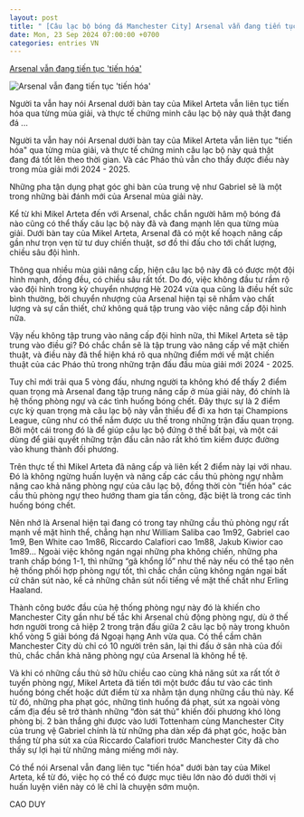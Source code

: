 ```yaml
---
layout: post
title: " [Câu lạc bộ bóng đá Manchester City] Arsenal vẫn đang tiến tục 'tiến hóa'"
date: Mon, 23 Sep 2024 07:00:00 +0700
categories: entries VN
---
```

[Arsenal vẫn đang tiến tục 'tiến hóa'](https://baokhanhhoa.vn/the-thao/the-thao-quoc-te/202409/arsenal-van-dang-tien-tuc-tien-hoa-3374c1c/)

![Arsenal vẫn đang tiến tục 'tiến hóa'](https://baokhanhhoa.vn/file/e7837c02857c8ca30185a8c39b582c03/092024/arsenal-van-dang-tien-tuc-tien-hoa-2_20240923175333.jpg)

Người ta vẫn hay nói Arsenal dưới bàn tay của Mikel Arteta vẫn liên tục tiến hóa qua từng mùa giải, và thực tế chứng minh câu lạc bộ này quả thật đang đá ...

Người ta vẫn hay nói Arsenal dưới bàn tay của Mikel Arteta vẫn liên tục "tiến hóa" qua từng mùa giải, và thực tế chứng minh câu lạc bộ này quả thật đang đá tốt lên theo thời gian. Và các Pháo thủ vẫn cho thấy được điều này trong mùa giải mới 2024 - 2025.

Những pha tận dụng phạt góc ghi bàn của trung vệ như Gabriel sẽ là một trong những bài đánh mới của Arsenal mùa giải này.

Kể từ khi Mikel Arteta đến với Arsenal, chắc chắn người hâm mộ bóng đá nào cũng có thể thấy câu lạc bộ này đã và đang mạnh lên qua từng mùa giải. Dưới bàn tay của Mikel Arteta, Arsenal đã có một kế hoạch nâng cấp gần như trọn vẹn từ tư duy chiến thuật, sơ đồ thi đấu cho tới chất lượng, chiều sâu đội hình.

Thông qua nhiều mùa giải nâng cấp, hiện câu lạc bộ này đã có được một đội hình mạnh, đồng đều, có chiều sâu rất tốt. Do đó, việc không đầu tư rầm rộ vào đội hình trong kỳ chuyển nhượng Hè 2024 vừa qua cũng là điều hết sức bình thường, bởi chuyển nhượng của Arsenal hiện tại sẽ nhắm vào chất lượng và sự cần thiết, chứ không quá tập trung vào việc nâng cấp đội hình nữa.

Vậy nếu không tập trung vào nâng cấp đội hình nữa, thì Mikel Arteta sẽ tập trung vào điều gì? Đó chắc chắn sẽ là tập trung vào nâng cấp về mặt chiến thuật, và điều này đã thể hiện khá rõ qua những điểm mới về mặt chiến thuật của các Pháo thủ trong những trận đấu đầu mùa giải mới 2024 - 2025.

Tuy chỉ mới trải qua 5 vòng đấu, nhưng người ta không khó để thấy 2 điểm quan trọng mà Arsenal đang tập trung nâng cấp ở mùa giải này, đó chính là hệ thống phòng ngự và các tình huống bóng chết. Đây thực sự là 2 điểm cực kỳ quan trọng mà câu lạc bộ này vẫn thiếu để đi xa hơn tại Champions League, cũng như có thể nắm được ưu thế trong những trận đấu quan trọng. Bởi một cái trong đó là để giúp câu lạc bộ đứng ở thế bất bại, và một cái dùng để giải quyết những trận đấu cân não rất khó tìm kiếm được đường vào khung thành đối phương.

Trên thực tế thì Mikel Arteta đã nâng cấp và liên kết 2 điểm này lại với nhau. Đó là không ngừng huấn luyện và nâng cấp các cầu thủ phòng ngự nhằm nâng cao khả năng phòng ngự của câu lạc bộ, đồng thời còn "tiến hóa" các cầu thủ phòng ngự theo hướng tham gia tấn công, đặc biệt là trong các tình huống bóng chết.

Nên nhớ là Arsenal hiện tại đang có trong tay những cầu thủ phòng ngự rất mạnh về mặt hình thể, chẳng hạn như William Saliba cao 1m92, Gabriel cao 1m9, Ben White cao 1m86, Riccardo Calafiori cao 1m88, Jakub Kiwior cao 1m89… Ngoài việc không ngán ngại những pha không chiến, những pha tranh chấp bóng 1-1, thì những “gã khổng lồ” như thế này nếu có thể tạo nên hệ thống phối hợp phòng ngự tốt, thì chắc chắn cũng không ngán ngại bất cứ chân sút nào, kể cả những chân sút nổi tiếng về mặt thế chất như Erling Haaland.

Thành công bước đầu của hệ thống phòng ngự này đó là khiến cho Manchester City gần như bế tắc khi Arsenal chủ động phòng ngự, dù ở thế hơn người trong cả hiệp 2 trong trận đấu giữa 2 câu lạc bộ này trong khuôn khổ vòng 5 giải bóng đá Ngoại hạng Anh vừa qua. Có thể cầm chân Manchester City dù chỉ có 10 người trên sân, lại thi đấu ở sân nhà của đối thủ, chắc chắn khả năng phòng ngự của Arsenal là không hề tệ.

Và khi có những cầu thủ sở hữu chiều cao cùng khả năng sút xa rất tốt ở tuyến phòng ngự, Mikel Arteta đã tiến tới một bước đầu tư vào các tình huống bóng chết hoặc dứt điểm từ xa nhằm tận dụng những cầu thủ này. Kể từ đó, những pha phạt góc, những tình huống đá phạt, sút xa ngoài vòng cấm địa đều sẽ trở thành những “đòn sát thủ” khiến đối phương khó lòng phòng bị. 2 bàn thắng ghi được vào lưới Tottenham cùng Manchester City của trung vệ Gabriel chính là từ những pha dàn xếp đá phạt góc, hoặc bàn thắng từ pha sút xa của Riccardo Calafiori trước Manchester City đã cho thấy sự lợi hại từ những mảng miếng mới này.

Có thể nói Arsenal vẫn đang liên tục "tiến hóa" dưới bàn tay của Mikel Arteta, kể từ đó, việc họ có thể có được mục tiêu lớn nào đó dưới thời vị huấn luyện viên này có lẽ chỉ là chuyện sớm muộn.

CAO DUY

